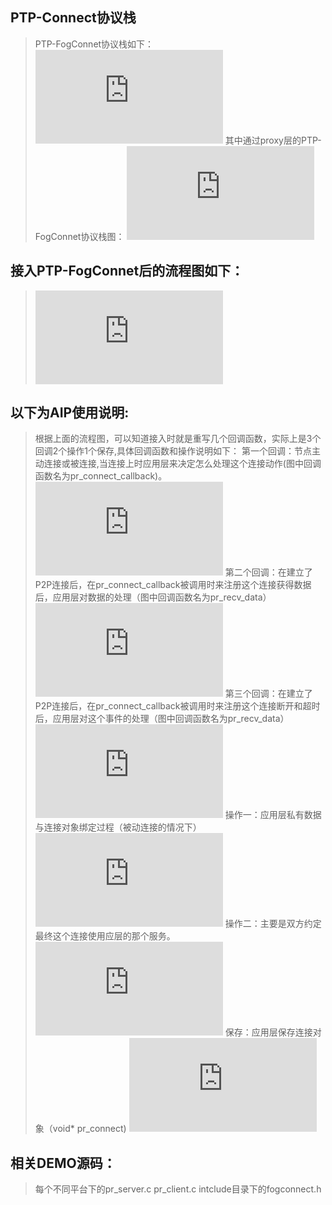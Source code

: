 ## PTP-Connect协议栈


> PTP-FogConnet协议栈如下：
![PTP-FogConnetStack.png](https://km.webrtc.win/index.php?user/publicLink&fid=e84buJRaKZm6fKwa3pvK089ue2T211VaYyr7Qxx6_fvCVA2tGNl4pzLEZG8w5rNK__tiQPbxWI-MmOZ2Taem8EcaePbUreOrk3H-lAwUUw39TRPfSyNxUzKFaTp-o7U94ojYEd1j2jW8EK9XM3YO6eCZoreO7y2S4WDfeDM0iN0a&file_name=/PTP-FogConnetStack.png)
> 其中通过proxy层的PTP-FogConnet协议栈图：
![PTP-FogConnetStack-Proxy.png](https://km.webrtc.win/index.php?user/publicLink&fid=4ef4aveWZm8-KoXMd6yJrUzp2XBtDelQqwL6L0oWD8QAMtpvfpq5LJPpDKEX4QsEFPgMI5U74ZYZg661LuDGFzjia8hm6UoHBUniUFjdBhl1S5lNkbfLhx3oXE9e6sOgLPr-Yn3f6h4QW04iVwip1qcGRSTT37wHrBYJcmpH9WjE2YD_P1D2&file_name=/PTP-FogConnetStack-Proxy.png)

## 接入PTP-FogConnet后的流程图如下：
> ![flowchart.png](https://km.webrtc.win/index.php?user/publicLink&fid=05a7FHWVRvXYLubQORlXdCIg9kvEDcttT_DB46bd_n0vj6F7H3E2Xh3MOloluAivIWxVouLMNclPSuCOPRHFR8GtWUvv2vOGwa1foBlFE8wU8Yk5coh0ofhjEERU1vN-5tYPe-vue5_RuD_IEZufL79KzYMqd70X&file_name=/flowchart.png)


## 以下为AIP使用说明:
> 根据上面的流程图，可以知道接入时就是重写几个回调函数，实际上是3个回调2个操作1个保存,具体回调函数和操作说明如下：
> 第一个回调：节点主动连接或被连接,当连接上时应用层来决定怎么处理这个连接动作(图中回调函数名为pr_connect_callback)。
![pr_connect_callback.png](https://km.webrtc.win/index.php?user/publicLink&fid=b978Ky_ICm-bUmc80lIB2DY1kecSPi93O1gih22gRfGf2f9IfFoUnR1xJ_q3_UfK3d3tahnsdPupBSzuOuRdwqYZfCl1hFd7a8RchsHPCSxOukYHaWooBkSuhngJFVEAdpRWAbCvmSRwvgcpQSL7VlX7jFGPs7eKUiOingjFr7kRqw&file_name=/pr_connect_callback.png)
> 第二个回调：在建立了P2P连接后，在pr_connect_callback被调用时来注册这个连接获得数据后，应用层对数据的处理（图中回调函数名为pr_recv_data）
![pr_recv_data.png](https://km.webrtc.win/index.php?explorer/fileProxy&accessToken=b54e75LAfoUwpRXpH33YZFniJvjFjTvmE3e_3MTQ0BhE2_W0h6Ay6uyvIeqRrtTZEH1Gf9jwSA&path=%2Fdev%2F%E5%BC%80%E5%8F%91%E7%BB%8F%E9%AA%8C%E6%80%BB%E7%BB%93%2F%E7%BB%88%E7%AB%AF%2FLiveoVideoStack%2Fpr_recv_data.png)
> 第三个回调：在建立了P2P连接后，在pr_connect_callback被调用时来注册这个连接断开和超时后，应用层对这个事件的处理（图中回调函数名为pr_recv_data）
![pr_close_connect.png](https://km.webrtc.win/index.php?explorer/fileProxy&accessToken=b54e75LAfoUwpRXpH33YZFniJvjFjTvmE3e_3MTQ0BhE2_W0h6Ay6uyvIeqRrtTZEH1Gf9jwSA&path=%2Fdev%2F%E5%BC%80%E5%8F%91%E7%BB%8F%E9%AA%8C%E6%80%BB%E7%BB%93%2F%E7%BB%88%E7%AB%AF%2FLiveoVideoStack%2Fpr_close_connect.png)
> 操作一：应用层私有数据与连接对象绑定过程（被动连接的情况下）
![bing.png](https://km.webrtc.win/index.php?user/publicLink&fid=911ab0WWSEZKG2otCS_xeu07rP5RImtWgPP6JBfVUE91XPKssgPj2_xE3JU0OqbI7ouv0dT4Zl1PuQ4HTJYhSM7SkPVTQ7s9vPWrdKPGM4k0tfFCa1I9yyW9lpzXX1v2BvKV04ghkfKTG8uclCKH20p1dw&file_name=/bing.png)
> 操作二：主要是双方约定最终这个连接使用应层的那个服务。
![convention.png](https://km.webrtc.win/index.php?user/publicLink&fid=05c1Bzcw6p3z6K3NBhfYC_JZge70ikekvl6r8ivQqcVs5r7u5OYpKnSZgmz-GcdUyLNBCSK1fdAXc8yyg8YgAoOvWt7ZBBOxyODSbU_I-yvjxEAwCPVzSSO4HbMN9CNJsiOqpf-015wd-KTDa8sv9EXXqs5Pgpuiaw&file_name=/convention.png)
>保存：应用层保存连接对象（void* pr_connect)
![save.png](https://km.webrtc.win/index.php?user/publicLink&fid=f0839u-GF8K9SjWA7PTnkOl21V8d9hbU3v2oSnXxJf52BnDWYCR3SsXfjIZxqZRoh2ZGIirSIx2dca9RLFIiCAekU9LC6lDTSZc7QPSOCSLZ7tWgBtHuPK5z67CpoW3TFiN5NsWkCUKpQAz524anISnbHw&file_name=/save.png)

## 相关DEMO源码：
> 每个不同平台下的pr_server.c pr_client.c
> intclude目录下的fogconnect.h